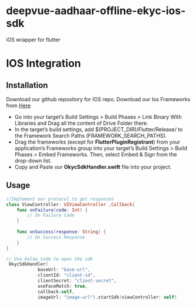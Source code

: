 # deepvue-aadhaar-offline-ekyc-ios-sdk
iOS wrapper for flutter

# IOS Integration

## Installation

Download our github repository for IOS repo.
Download our Ios Frameworks from [Here](https://drive.google.com/drive/folders/1ZjFCDq8DUvdMTkIXKxtSZlcMP0seBIL1?usp=sharing)

- Go into your target’s Build Settings > Build Phases > Link Binary With Libraries and Drag all the content of Drive Folder there.
- In the target’s build settings, add $(PROJECT_DIR)/Flutter/Release/ to the Framework Search Paths (FRAMEWORK_SEARCH_PATHS).
- Drag the frameworks (except for **FlutterPluginRegistrant**) from your application’s Frameworks group into your target’s Build Settings > Build Phases > Embed Frameworks. Then, select Embed & Sign from the drop-down list.
- Copy and Paste our **OkycSdkHandler.swift** file into your project.
## Usage

```swift
//Implement our protocol to get responses
class ViewController: UIViewController ,Callback{
    func onFailure(code: Int) {
        // On Failure Code
    }
    
    func onSuccess(response: String) {
        // On Success Response
    }
}

// Use below code to open the sdk
 OkycSdkHandler(
            baseUrl: "base-url",
            clientId: "client-id",
            clientSecret: "client-secret",
            useFaceMatch: true,
            callback:self,
            imageUrl: "image-url").startSdk(viewController: self)

```